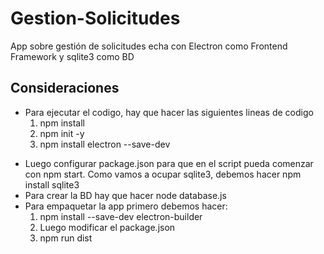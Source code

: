 # Gestion-Solicitudes
App sobre gestión de solicitudes echa con Electron como Frontend Framework y sqlite3 como BD 

## Consideraciones
* Para ejecutar el codigo, hay que hacer las siguientes lineas de codigo
  1. npm install
  2. npm init -y
  3. npm install electron --save-dev
- Luego configurar package.json para que en el script pueda comenzar con npm start. Como vamos a ocupar sqlite3, debemos hacer npm install sqlite3
- Para crear la BD hay que hacer node database.js 
- Para empaquetar la app primero debemos hacer:
  1. npm install --save-dev electron-builder
  2. Luego modificar el package.json
  3. npm run dist